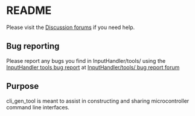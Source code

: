 <!-- markdownlint-disable MD041 -->
# README
Please visit the [Discussion forums](https://github.com/dstroy0/InputHandler/discussions/categories/general) if you need help.

## Bug reporting
Please report any bugs you find in InputHandler/tools/ using the [InputHandler tools bug report](https://github.com/dstroy0/InputHandler/blob/main/tools/bug_report.md) at [InputHandler/tools/ bug report forum](https://github.com/dstroy0/InputHandler/discussions/59)  

## Purpose
cli_gen_tool is meant to assist in constructing and sharing microcontroller command line interfaces.